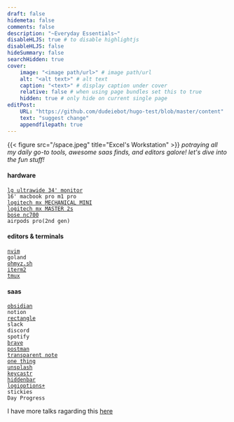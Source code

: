 ```yaml
---
draft: false
hidemeta: false
comments: false
description: "~Everyday Essentials~"
disableHLJS: true # to disable highlightjs
disableHLJS: false
hideSummary: false
searchHidden: true
cover:
    image: "<image path/url>" # image path/url
    alt: "<alt text>" # alt text
    caption: "<text>" # display caption under cover
    relative: false # when using page bundles set this to true
    hidden: true # only hide on current single page
editPost:
    URL: "https://github.com/dudeiebot/hugo-test/blob/master/content"
    text: "suggest change"
    appendfilepath: true 
---
```


{{< figure src="/space.jpeg" title="Excel's Workstation"  >}}
_potraying all my daily go-to tools, awesome saas finds, and editors galore! let's dive into the fun stuff!_

<!-- <pre> hello </pre> -->

#### hardware  
[`lg ultrawide 34' monitor`](https://www.amazon.co.uk/LG-UltraWide-34WR50QC-compatible-Displayport/dp/B0CCFYGNMX?th=1)  
`16' macbook pro m1 pro`  
[`logitech mx MECHANICAL MINI`](https://www.logitech.com/en-us/products/keyboards/mx-mechanical-mini.920-010551.html)   
[`logitech mx MASTER 2s`](https://www.logitech.com/en-us/eol/mx-master-2s-mouse.910-005137.html)  
[`bose nc700`](https://www.bose.com/p/headphones/bose-noise-cancelling-headphones-700/NC700-HEADPHONEARN.html?dwvar_NC700-HEADPHONEARN_color=BLACK&quantity=1%5C  )  
`airpods pro(2nd gen)`


#### editors & terminals
[`nvim`](https://github.com/dudeiebot/nvim)  
`goland`  
[`ohmyz.sh`](https://ohmyz.sh)  
[`iterm2`](https://iterm2.com)  
[`tmux`](https://github.com/dudeiebot/dotall)

#### saas  
[`obsidian`](https://obsidian.md)  
`notion`  
[`rectangle`](https://rectangleapp.com/)  
`slack`  
`discord`  
`spotify`  
[`brave`](https://brave.com/download/)  
[`postman`](https://www.postman.com)  
[`transparent note`](https://apps.apple.com/us/app/transparent-notes/id974837912)  
[`one thing`](https://apps.apple.com/us/app/one-thing/id1604176982?mt=12)  
[`unsplash`](https://unsplash.com)  
[`keycastr`](https://github.com/keycastr/keycastr)  
[`hiddenbar`](https://apps.apple.com/us/app/hidden-bar/id1452453066?mt=12)  
[`logioptions+`](https://www.logitech.com/en-us/software/options.html)  
`stickies`  
`Day Progress`

I have more talks ragarding this [here](http://excel.ojo/journals/setup/)

